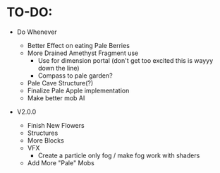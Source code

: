 TO-DO:
=

- Do Whenever
  - Better Effect on eating Pale Berries
  - More Drained Amethyst Fragment use
    - Use for dimension portal (don't get too excited this is wayyy down the line)
    - Compass to pale garden?
  - Pale Cave Structure(?)
  - Finalize Pale Apple implementation
  - Make better mob AI

  
- V2.0.0
  - Finish New Flowers
  - Structures
  - More Blocks
  - VFX
    - Create a particle only fog / make fog work with shaders
  - Add More "Pale" Mobs
